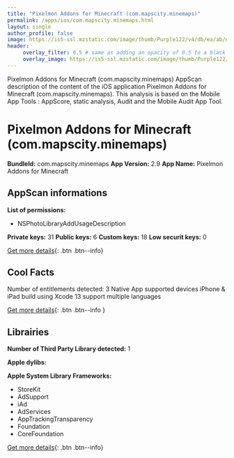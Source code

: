 ```yaml
---
title: "Pixelmon Addons for Minecraft (com.mapscity.minemaps)"
permalink: /apps/ios/com.mapscity.minemaps.html
layout: single
author_profile: false
image: https://is5-ssl.mzstatic.com/image/thumb/Purple122/v4/db/ea/ab/dbeaab28-4ca6-e8a9-8fc5-8ea2fcad38ee/AppIcon-0-0-1x_U007emarketing-0-0-0-10-0-0-sRGB-0-0-0-GLES2_U002c0-512MB-85-220-0-0.png/512x512bb.jpg
header: 
     overlay_filter: 0.5 # same as adding an opacity of 0.5 to a black background
     overlay_image: https://is5-ssl.mzstatic.com/image/thumb/Purple122/v4/db/ea/ab/dbeaab28-4ca6-e8a9-8fc5-8ea2fcad38ee/AppIcon-0-0-1x_U007emarketing-0-0-0-10-0-0-sRGB-0-0-0-GLES2_U002c0-512MB-85-220-0-0.png/512x512bb.jpg
---
```

Pixelmon Addons for Minecraft (com.mapscity.minemaps) AppScan description of the content of the iOS application Pixelmon Addons for Minecraft (com.mapscity.minemaps). This analysis is based on the Mobile App Tools : AppScore, static analysis, Audit and the Mobile Audit App Tool.

# Pixelmon Addons for Minecraft (com.mapscity.minemaps)

**BundleId:** com.mapscity.minemaps
**App Version:** 2.9
**App Name:** Pixelmon Addons for Minecraft


## AppScan informations 

**List of permissions:** 
- NSPhotoLibraryAddUsageDescription
  
  
**Private keys:** 31
**Public keys:** 6
**Custom keys:** 18
**Low securit keys:** 0
  
[Get more details](/pricing.html){: .btn .btn--info}

## Cool Facts

Number of entitlements detected: 3
Native App
supported devices iPhone & iPad
build using Xcode 13
support multiple languages
  
[Get more details](/pricing.html){: .btn .btn--info }

## Librairies 
**Number of Third Party Library detected:** 1


**Apple dylibs:**


**Apple System Library Frameworks:**
- StoreKit
- AdSupport
- iAd
- AdServices
- AppTrackingTransparency
- Foundation
- CoreFoundation


  
[Get more details](/pricing.html){: .btn .btn--info}

